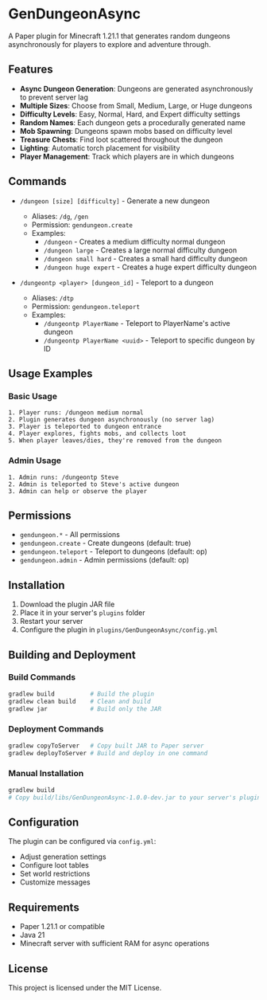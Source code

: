 # GenDungeonAsync

A Paper plugin for Minecraft 1.21.1 that generates random dungeons asynchronously for players to explore and adventure through.

## Features

- **Async Dungeon Generation**: Dungeons are generated asynchronously to prevent server lag
- **Multiple Sizes**: Choose from Small, Medium, Large, or Huge dungeons
- **Difficulty Levels**: Easy, Normal, Hard, and Expert difficulty settings
- **Random Names**: Each dungeon gets a procedurally generated name
- **Mob Spawning**: Dungeons spawn mobs based on difficulty level
- **Treasure Chests**: Find loot scattered throughout the dungeon
- **Lighting**: Automatic torch placement for visibility
- **Player Management**: Track which players are in which dungeons

## Commands

- `/dungeon [size] [difficulty]` - Generate a new dungeon
  - Aliases: `/dg`, `/gen`
  - Permission: `gendungeon.create`
  - Examples:
    - `/dungeon` - Creates a medium difficulty normal dungeon
    - `/dungeon large` - Creates a large normal difficulty dungeon
    - `/dungeon small hard` - Creates a small hard difficulty dungeon
    - `/dungeon huge expert` - Creates a huge expert difficulty dungeon
  
- `/dungeontp <player> [dungeon_id]` - Teleport to a dungeon
  - Aliases: `/dtp`
  - Permission: `gendungeon.teleport`
  - Examples:
    - `/dungeontp PlayerName` - Teleport to PlayerName's active dungeon
    - `/dungeontp PlayerName <uuid>` - Teleport to specific dungeon by ID

## Usage Examples

### Basic Usage
```
1. Player runs: /dungeon medium normal
2. Plugin generates dungeon asynchronously (no server lag)
3. Player is teleported to dungeon entrance
4. Player explores, fights mobs, and collects loot
5. When player leaves/dies, they're removed from the dungeon
```

### Admin Usage
```
1. Admin runs: /dungeontp Steve
2. Admin is teleported to Steve's active dungeon
3. Admin can help or observe the player
```

## Permissions

- `gendungeon.*` - All permissions
- `gendungeon.create` - Create dungeons (default: true)
- `gendungeon.teleport` - Teleport to dungeons (default: op)
- `gendungeon.admin` - Admin permissions (default: op)

## Installation

1. Download the plugin JAR file
2. Place it in your server's `plugins` folder
3. Restart your server
4. Configure the plugin in `plugins/GenDungeonAsync/config.yml`

## Building and Deployment

### Build Commands
```bash
gradlew build          # Build the plugin
gradlew clean build    # Clean and build
gradlew jar            # Build only the JAR
```

### Deployment Commands
```bash
gradlew copyToServer   # Copy built JAR to Paper server
gradlew deployToServer # Build and deploy in one command
```

### Manual Installation
```bash
gradlew build
# Copy build/libs/GenDungeonAsync-1.0.0-dev.jar to your server's plugins folder
```

## Configuration

The plugin can be configured via `config.yml`:

- Adjust generation settings
- Configure loot tables
- Set world restrictions
- Customize messages

## Requirements

- Paper 1.21.1 or compatible
- Java 21
- Minecraft server with sufficient RAM for async operations

## License

This project is licensed under the MIT License.
